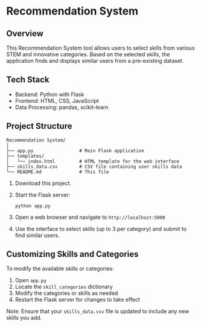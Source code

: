 # Recommendation System

## Overview

This Recommendation System tool  allows users to select skills from various STEM and innovative categories. Based on the selected skills, the application finds and displays similar users from a pre-existing dataset.

## Tech Stack

- Backend: Python with Flask
- Frontend: HTML, CSS, JavaScript
- Data Processing: pandas, scikit-learn

## Project Structure

```
Recommendation System/
│
├── app.py                 # Main Flask application
├── templates/
│   └── index.html         # HTML template for the web interface
├── skills_data.csv        # CSV file containing user skills data
└── README.md              # This file
```

1. Download this project.

2. Start the Flask server:
   ```
   python app.py
   ```

3. Open a web browser and navigate to `http://localhost:5000`

4. Use the interface to select skills (up to 3 per category) and submit to find similar users.

## Customizing Skills and Categories

To modify the available skills or categories:

1. Open `app.py`
2. Locate the `skill_categories` dictionary
3. Modify the categories or skills as needed
4. Restart the Flask server for changes to take effect

Note: Ensure that your `skills_data.csv` file is updated to include any new skills you add.
